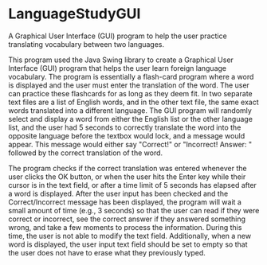 # LanguageStudyGUI
A Graphical User Interface (GUI) program to help the user practice translating vocabulary between two languages. 

This program used the Java Swing library to create a Graphical User Interface (GUI) program that helps the user learn foreign language vocabulary. The program is essentially a flash-card program where a word is displayed and the user must enter the translation of the word. The user can practice these flashcards for as long as they deem fit. In two separate text files are a list of English words, and in the other text file, the same exact words translated into a different language. The GUI program will randomly select and display a word from either the English list or the other language list, and the user had 5 seconds to correctly translate the word into the opposite language before the textbox would lock, and a message would appear. This message would either say "Correct!" or "Incorrect! Answer: " followed by the correct translation of the word.

The program checks if the correct translation was entered whenever the user clicks the OK button, or when the user hits the Enter key while their cursor is in the text field, or after a time limit of 5 seconds has elapsed after a word is displayed.  After the user input has been checked and the Correct/Incorrect message has been displayed, the program will wait a small amount of time (e.g., 3 seconds) so that the user can read if they were correct or incorrect, see the correct answer if they answered something wrong, and take a few moments to process the information.  During this time, the user is not able to modify the text field. Additionally, when a new word is displayed, the user input text field should be set to empty so that the user does not have to erase what they previously typed. 
